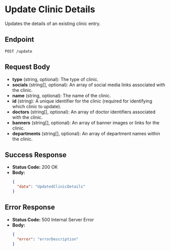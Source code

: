 # Update Clinic Details

Updates the details of an existing clinic entry.

## Endpoint

`POST /update`

## Request Body

- **type** (string, optional): The type of clinic.
- **socials** (string[], optional): An array of social media links associated with the clinic.
- **name** (string, optional): The name of the clinic.
- **id** (string): A unique identifier for the clinic (required for identifying which clinic to update).
- **doctors** (string[], optional): An array of doctor identifiers associated with the clinic.
- **banners** (string[], optional): An array of banner images or links for the clinic.
- **departments** (string[], optional): An array of department names within the clinic.

## Success Response

- **Status Code:** 200 OK
- **Body:** 
  ```json
  {
    "data": "UpdatedClinicDetails"
  }
  ```

## Error Response

- **Status Code:** 500 Internal Server Error
- **Body:**
  ```json
  {
    "error": "errorDescription"
  }
  ```